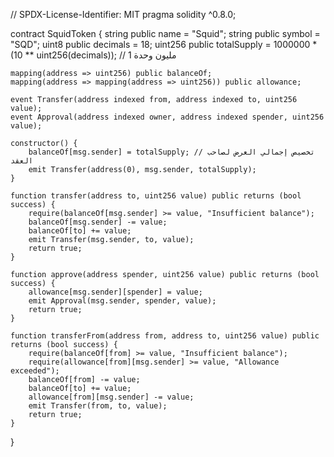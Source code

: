 // SPDX-License-Identifier: MIT
pragma solidity ^0.8.0;

contract SquidToken {
    string public name = "Squid";
    string public symbol = "SQD";
    uint8 public decimals = 18;
    uint256 public totalSupply = 1000000 * (10 ** uint256(decimals)); // 1 مليون وحدة

    mapping(address => uint256) public balanceOf;
    mapping(address => mapping(address => uint256)) public allowance;

    event Transfer(address indexed from, address indexed to, uint256 value);
    event Approval(address indexed owner, address indexed spender, uint256 value);

    constructor() {
        balanceOf[msg.sender] = totalSupply; // تخصيص إجمالي العرض لصاحب العقد
        emit Transfer(address(0), msg.sender, totalSupply);
    }

    function transfer(address to, uint256 value) public returns (bool success) {
        require(balanceOf[msg.sender] >= value, "Insufficient balance");
        balanceOf[msg.sender] -= value;
        balanceOf[to] += value;
        emit Transfer(msg.sender, to, value);
        return true;
    }

    function approve(address spender, uint256 value) public returns (bool success) {
        allowance[msg.sender][spender] = value;
        emit Approval(msg.sender, spender, value);
        return true;
    }

    function transferFrom(address from, address to, uint256 value) public returns (bool success) {
        require(balanceOf[from] >= value, "Insufficient balance");
        require(allowance[from][msg.sender] >= value, "Allowance exceeded");
        balanceOf[from] -= value;
        balanceOf[to] += value;
        allowance[from][msg.sender] -= value;
        emit Transfer(from, to, value);
        return true;
    }
}
